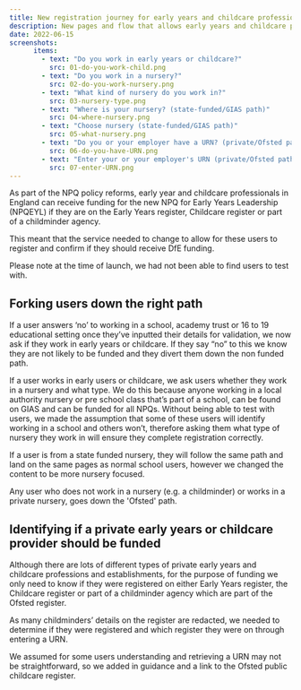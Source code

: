 ```yaml
---
title: New registration journey for early years and childcare professionals
description: New pages and flow that allows early years and childcare professionals to register for the NPQEYL
date: 2022-06-15
screenshots:
      items:
        - text: "Do you work in early years or childcare?"
          src: 01-do-you-work-child.png
        - text: "Do you work in a nursery?"
          src: 02-do-you-work-nursery.png
        - text: "What kind of nursery do you work in?"
          src: 03-nursery-type.png
        - text: "Where is your nursery? (state-funded/GIAS path)"
          src: 04-where-nursery.png      
        - text: "Choose nursery (state-funded/GIAS path)"
          src: 05-what-nursery.png   
        - text: "Do you or your employer have a URN? (private/Ofsted path)"
          src: 06-do-you-have-URN.png
        - text: "Enter your or your employer's URN (private/Ofsted path)"
          src: 07-enter-URN.png        
---
```


As part of the NPQ policy reforms, early year and childcare professionals in England can receive funding for the new NPQ for Early Years Leadership (NPQEYL) if they are on the Early Years register, Childcare register or part of a childminder agency. 

This meant that the service needed to change to allow for these users to register and confirm if they should receive DfE funding.

Please note at the time of launch, we had not been able to find users to test with.

## Forking users down the right path

If a user answers ‘no’ to working in a school, academy trust or 16 to 19 educational setting once they’ve inputted their details for validation, we now ask if they work in early years or childcare. If they say “no” to this we know they are not likely to be funded and they divert them down the non funded path. 

If a user works in early users or childcare, we ask users whether they work in a nursery and what type. We do this because anyone working in a local authority nursery or pre school class that’s part of a school, can be found on GIAS and can be funded for all NPQs. Without being able to test with users, we made the assumption that some of these users will identify working in a school and others won’t, therefore asking them what type of nursery they work in will ensure they complete registration correctly. 

If a user is from a state funded nursery, they will follow the same path and land on the same pages as normal school users, however we changed the content to be more nursery focused. 

Any user who does not work in a nursery (e.g. a childminder) or works in a private nursery, goes down the 'Ofsted' path.

## Identifying if a private early years or childcare provider should be funded 

Although there are lots of different types of private early years and childcare professions and establishments, for the purpose of funding we only need to know if they were registered on either Early Years register, the Childcare register or part of a childminder agency which are part of the Ofsted register.

As many childminders’ details on the register are redacted, we needed to determine if they were registered and which register they were on through entering a URN. 

We assumed for some users understanding and retrieving a URN may not be straightforward, so we added in guidance and a link to the Ofsted public childcare register.
